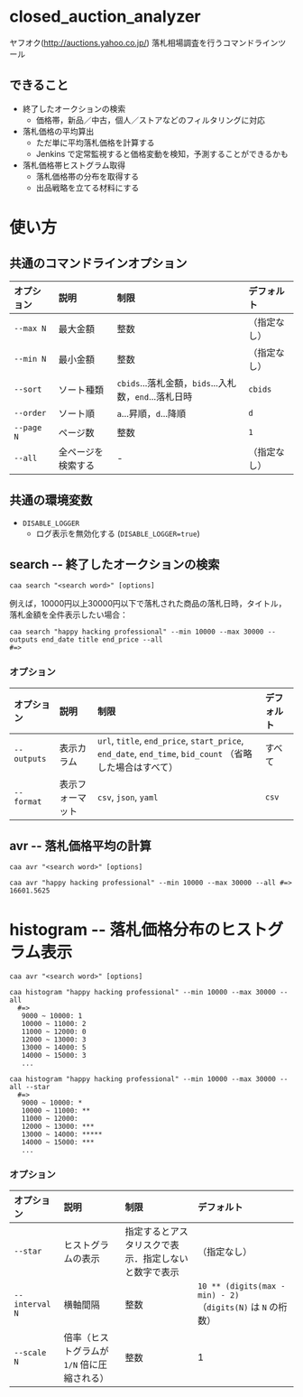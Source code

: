 # closed_auction_analyzer

ヤフオク(http://auctions.yahoo.co.jp/) 落札相場調査を行うコマンドラインツール

## できること
- 終了したオークションの検索
  - 価格帯，新品／中古，個人／ストアなどのフィルタリングに対応
- 落札価格の平均算出
  - ただ単に平均落札価格を計算する
  - Jenkins で定常監視すると価格変動を検知，予測することができるかも
- 落札価格帯ヒストグラム取得
  - 落札価格帯の分布を取得する
  - 出品戦略を立てる材料にする

# 使い方
## 共通のコマンドラインオプション
|オプション|説明|制限|デフォルト|
|:---------|:---|:---|:---------|
|`--max N`|最大金額|整数|（指定なし）|
|`--min N`|最小金額|整数|（指定なし）|
|`--sort`|ソート種類|`cbids`...落札金額，`bids`...入札数，`end`...落札日時|`cbids`|
|`--order`|ソート順|`a`...昇順，`d`...降順|`d`|
|`--page N`|ページ数|整数|`1`|
|`--all`|全ページを検索する| - |（指定なし）|

## 共通の環境変数
* `DISABLE_LOGGER`
  * ログ表示を無効化する (`DISABLE_LOGGER=true`)

## search -- 終了したオークションの検索
```
caa search "<search word>" [options]
```

例えば，10000円以上30000円以下で落札された商品の落札日時，タイトル，落札金額を全件表示したい場合：
```
caa search "happy hacking professional" --min 10000 --max 30000 --outputs end_date title end_price --all
#=>
```

### オプション
|オプション|説明|制限|デフォルト|
|:---------|:---|:---|:---------|
|`--outputs`|表示カラム|`url`, `title`, `end_price`, `start_price`, `end_date`, `end_time`, `bid_count` （省略した場合はすべて）|すべて|
|`--format`|表示フォーマット|`csv`, `json`, `yaml`|`csv`|

## avr -- 落札価格平均の計算
```
caa avr "<search word>" [options]

caa avr "happy hacking professional" --min 10000 --max 30000 --all #=> 16601.5625
```

# histogram -- 落札価格分布のヒストグラム表示
```
caa avr "<search word>" [options]

caa histogram "happy hacking professional" --min 10000 --max 30000 --all 
  #=> 
   9000 ~ 10000: 1
   10000 ~ 11000: 2
   11000 ~ 12000: 0
   12000 ~ 13000: 3
   13000 ~ 14000: 5
   14000 ~ 15000: 3
   ...

caa histogram "happy hacking professional" --min 10000 --max 30000 --all --star
  #=> 
   9000 ~ 10000: *
   10000 ~ 11000: **
   11000 ~ 12000:
   12000 ~ 13000: ***
   13000 ~ 14000: *****
   14000 ~ 15000: ***
   ...
```
### オプション
|オプション|説明|制限|デフォルト|
|:---------|:---|:---|:---------|
|`--star`|ヒストグラムの表示|指定するとアスタリスクで表示．指定しないと数字で表示|（指定なし）|
|`--interval N`|横軸間隔|整数|`10 ** (digits(max - min) - 2)` （`digits(N)` は `N` の桁数）|
|`--scale N`|倍率（ヒストグラムが `1/N` 倍に圧縮される）|整数|1|


